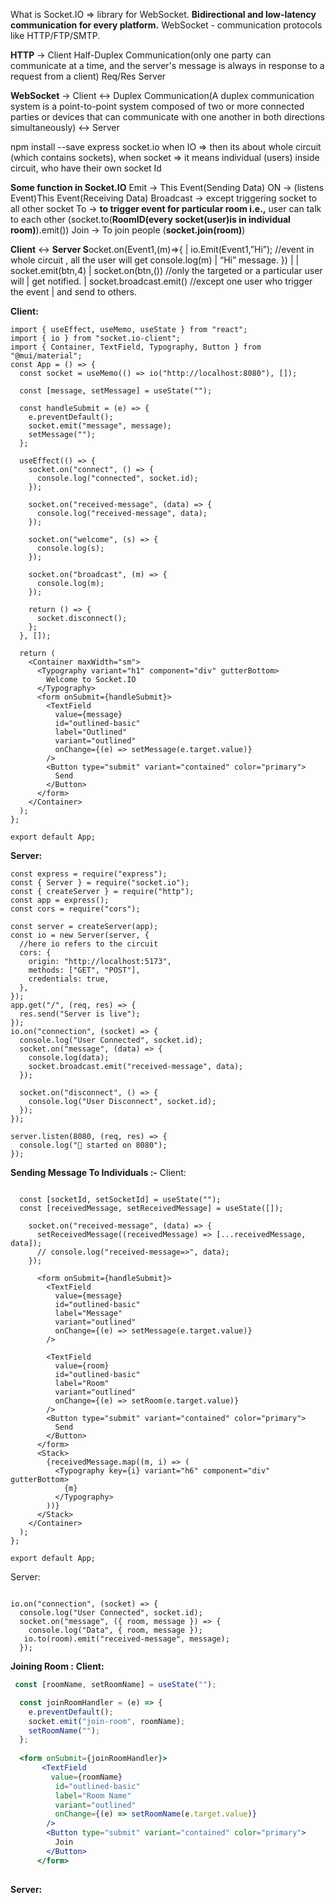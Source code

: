 What is Socket.IO ⇒ library for WebSocket.
**Bidirectional and low-latency communication for every platform.**
WebSocket - communication protocols like HTTP/FTP/SMTP.

**HTTP** →          Client  Half-Duplex Communication(only one party can communicate at a time, and the server's message is always in response to a request from a client)          Req/Res         Server

**WebSocket** → Client  ↔ Duplex Communication(A duplex communication system is a point-to-point system composed of two or more connected parties or devices that can communicate with one another in both directions simultaneously) ↔  Server

npm install --save express socket.io
when IO ⇒ then its about whole circuit (which contains sockets),
when socket ⇒ it means individual (users) inside circuit, who have their own socket Id

**Some function in Socket.IO**
Emit → This Event(Sending Data) 
ON → (listens Event)This Event(Receiving Data)
Broadcast → except triggering socket to all other socket
To → **to trigger event for particular room i.e.,** user can talk to each other (socket.to(**RoomID(**every socket(user)is in individual room**)**).emit())
Join → To join people (**socket.join(room)**)

**Client**                                          ↔                            **Server
S**ocket.on(Event1,(m)⇒{           |        io.Emit(Event1,”Hi”);  //event in whole circuit , all the user will get 
console.log(m)                           |                                               “Hi” message.
})                                                    |
                                                      |
socket.emit(btn,4)                    |        socket.on(btn,()) //only the targeted or a particular user will 
                                                      |                                            get notified.
                                                      |         socket.broadcast.emit() //except one user who trigger the event
                                                      |                                                       and send to others.
   

**Client:**

```
import { useEffect, useMemo, useState } from "react";
import { io } from "socket.io-client";
import { Container, TextField, Typography, Button } from "@mui/material";
const App = () => {
  const socket = useMemo(() => io("http://localhost:8080"), []);

  const [message, setMessage] = useState("");

  const handleSubmit = (e) => {
    e.preventDefault();
    socket.emit("message", message);
    setMessage("");
  };

  useEffect(() => {
    socket.on("connect", () => {
      console.log("connected", socket.id);
    });

    socket.on("received-message", (data) => {
      console.log("received-message", data);
    });

    socket.on("welcome", (s) => {
      console.log(s);
    });

    socket.on("broadcast", (m) => {
      console.log(m);
    });

    return () => {
      socket.disconnect();
    };
  }, []);

  return (
    <Container maxWidth="sm">
      <Typography variant="h1" component="div" gutterBottom>
        Welcome to Socket.IO
      </Typography>
      <form onSubmit={handleSubmit}>
        <TextField
          value={message}
          id="outlined-basic"
          label="Outlined"
          variant="outlined"
          onChange={(e) => setMessage(e.target.value)}
        />
        <Button type="submit" variant="contained" color="primary">
          Send
        </Button>
      </form>
    </Container>
  );
};

export default App;

```

**Server:**

```
const express = require("express");
const { Server } = require("socket.io");
const { createServer } = require("http");
const app = express();
const cors = require("cors");

const server = createServer(app);
const io = new Server(server, {
  //here io refers to the circuit
  cors: {
    origin: "http://localhost:5173",
    methods: ["GET", "POST"],
    credentials: true,
  },
});
app.get("/", (req, res) => {
  res.send("Server is live");
});
io.on("connection", (socket) => {
  console.log("User Connected", socket.id);
  socket.on("message", (data) => {
    console.log(data);
    socket.broadcast.emit("received-message", data);
  });

  socket.on("disconnect", () => {
    console.log("User Disconnect", socket.id);
  });
});

server.listen(8080, (req, res) => {
  console.log("🚀 started on 8080");
});

```

**Sending Message To Individuals :-**
Client:

```

  const [socketId, setSocketId] = useState("");
  const [receivedMessage, setReceivedMessage] = useState([]);

    socket.on("received-message", (data) => {
      setReceivedMessage((receivedMessage) => [...receivedMessage, data]);
      // console.log("received-message=>", data);
    });

      <form onSubmit={handleSubmit}>
        <TextField
          value={message}
          id="outlined-basic"
          label="Message"
          variant="outlined"
          onChange={(e) => setMessage(e.target.value)}
        />

        <TextField
          value={room}
          id="outlined-basic"
          label="Room"
          variant="outlined"
          onChange={(e) => setRoom(e.target.value)}
        />
        <Button type="submit" variant="contained" color="primary">
          Send
        </Button>
      </form>
      <Stack>
        {receivedMessage.map((m, i) => (
          <Typography key={i} variant="h6" component="div" gutterBottom>
            {m}
          </Typography>
        ))}
      </Stack>
    </Container>
  );
};

export default App;

```

Server:

```

io.on("connection", (socket) => {
  console.log("User Connected", socket.id);
  socket.on("message", ({ room, message }) => {
    console.log("Data", { room, message });
   io.to(room).emit("received-message", message);
  });

```

**Joining Room :**
**Client:**

```jsx
 const [roomName, setRoomName] = useState("");

  const joinRoomHandler = (e) => {
    e.preventDefault();
    socket.emit("join-room", roomName);
    setRoomName("");
  };
  
  <form onSubmit={joinRoomHandler}>
       <TextField
         value={roomName}
          id="outlined-basic"
          label="Room Name"
          variant="outlined"
          onChange={(e) => setRoomName(e.target.value)}
        />
        <Button type="submit" variant="contained" color="primary">
          Join
        </Button>
      </form>
  
```

**Server:**
